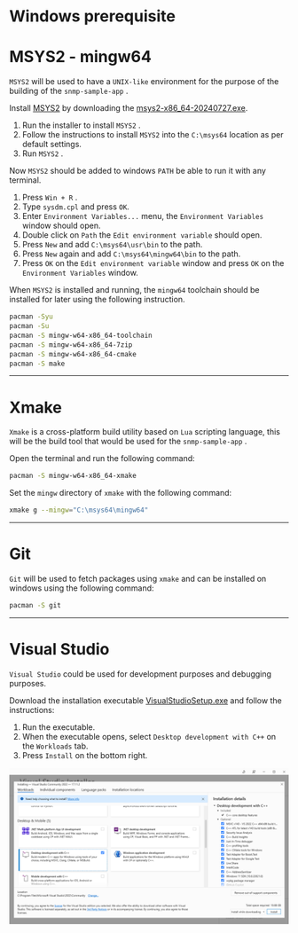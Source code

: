 # Windows prerequisite

# MSYS2 - mingw64

`MSYS2` will be used to have a `UNIX-like` environment for the purpose of the building of the `snmp-sample-app` .

Install [MSYS2](https://www.msys2.org/) by downloading the [msys2-x86_64-20240727.exe](https://github.com/msys2/msys2-installer/releases/download/2024-07-27/msys2-x86_64-20240727.exe).

1. Run the installer to install `MSYS2` .
2. Follow the instructions to install `MSYS2` into the `C:\msys64` location as per default settings.
3. Run `MSYS2` .

Now `MSYS2` should be added to windows `PATH` be able to run it with any terminal.

1. Press `Win + R` .
2. Type `sysdm.cpl` and press `OK`.
3. Enter `Environment Variables...` menu, the `Environment Variables` window should open.
4. Double click on `Path` the `Edit environment variable`  should open.
5. Press `New` and add `C:\msys64\usr\bin` to the path.
6. Press `New` again and add `C:\msys64\mingw64\bin` to the path.
7. Press `OK` on the `Edit environment variable` window and press `OK` on the `Environment Variables` window.

When `MSYS2` is installed and running, the `mingw64` toolchain should be installed for later using the following instruction.

```bash
pacman -Syu
pacman -Su
pacman -S mingw-w64-x86_64-toolchain
pacman -S mingw-w64-x86_64-7zip
pacman -S mingw-w64-x86_64-cmake
pacman -S make

```

---

# Xmake

`Xmake` is a cross-platform build utility based on `Lua` scripting language, this will be the build tool that would be used for the  `snmp-sample-app` .

Open the terminal and run the following command:

```bash
pacman -S mingw-w64-x86_64-xmake
```

Set the `mingw` directory of `xmake` with the following command:

```bash
xmake g --mingw="C:\msys64\mingw64"
```

---

# Git

`Git` will be used to fetch packages using `xmake` and can be installed on windows using the following command:

```bash
pacman -S git
```

---

# Visual Studio

`Visual Studio` could be used for development purposes and debugging purposes.

Download the installation executable [VisualStudioSetup.exe](https://visualstudio.microsoft.com/fr/thank-you-downloading-visual-studio/?sku=Community&channel=Release&version=VS2022&source=VSLandingPage&cid=2030&passive=false) and follow the instructions:

1. Run the executable.
2. When the executable opens, select `Desktop development with C++` on the `Workloads` tab.
3. Press `Install` on the bottom right.

![image.png](./images/image1.png)